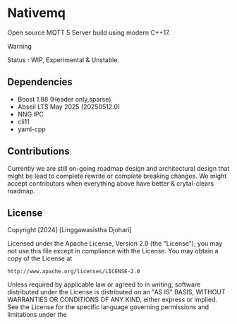 # Nativemq

Open source MQTT 5 Server build using modern C++17.

> [!WARNING]
Status : WIP, Experimental & Unstable.  

## Dependencies
- Boost 1.88 (Header only,sparse)
- Abseil LTS May 2025 (20250512.0)
- NNG IPC
- cli11
- yaml-cpp

## Contributions

Currently we are still on-going roadmap design and architectural design that might be lead to complete rewrite or complete breaking changes.
We might accept contributors when everything above have better & crytal-clears roadmap.

## License

Copyright [2024] [Linggawasistha Djohari]

Licensed under the Apache License, Version 2.0 (the "License");
you may not use this file except in compliance with the License.
You may obtain a copy of the License at

    http://www.apache.org/licenses/LICENSE-2.0

Unless required by applicable law or agreed to in writing, software
distributed under the License is distributed on an "AS IS" BASIS,
WITHOUT WARRANTIES OR CONDITIONS OF ANY KIND, either express or implied.
See the License for the specific language governing permissions and
limitations under the 
